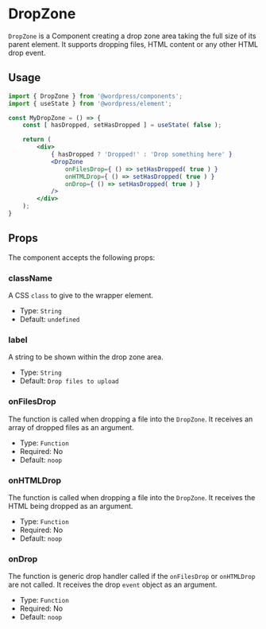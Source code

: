 # DropZone

`DropZone` is a Component creating a drop zone area taking the full size of its parent element. It supports dropping files, HTML content or any other HTML drop event.

## Usage

```jsx
import { DropZone } from '@wordpress/components';
import { useState } from '@wordpress/element';

const MyDropZone = () => {
	const [ hasDropped, setHasDropped ] = useState( false );

	return (
		<div>
			{ hasDropped ? 'Dropped!' : 'Drop something here' }
			<DropZone
				onFilesDrop={ () => setHasDropped( true ) }
				onHTMLDrop={ () => setHasDropped( true ) }
				onDrop={ () => setHasDropped( true ) }
			/>
		</div>
	);
}
```

## Props

The component accepts the following props:

### className

A CSS `class` to give to the wrapper element.

-   Type: `String`
-   Default: `undefined`

### label

A string to be shown within the drop zone area.

-   Type: `String`
-   Default: `Drop files to upload`

### onFilesDrop

The function is called when dropping a file into the `DropZone`. It receives an array of dropped files as an argument.

-   Type: `Function`
-   Required: No
-   Default: `noop`

### onHTMLDrop

The function is called when dropping a file into the `DropZone`. It receives the HTML being dropped as an argument.

-   Type: `Function`
-   Required: No
-   Default: `noop`

### onDrop

The function is generic drop handler called if the `onFilesDrop` or `onHTMLDrop` are not called. It receives the drop `event` object as an argument.

-   Type: `Function`
-   Required: No
-   Default: `noop`
